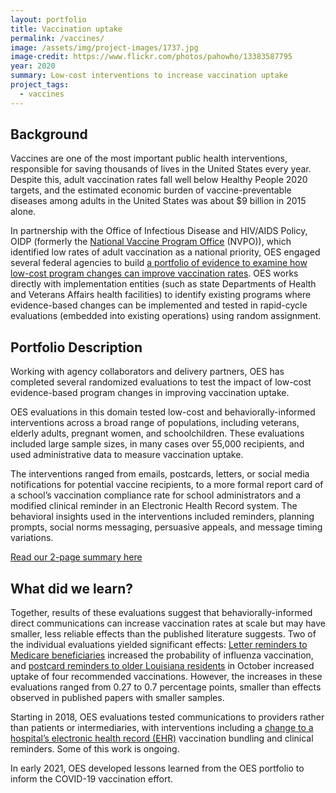 ```yaml
---
layout: portfolio
title: Vaccination uptake
permalink: /vaccines/
image: /assets/img/project-images/1737.jpg
image-credit: https://www.flickr.com/photos/pahowho/13383587795
year: 2020
summary: Low-cost interventions to increase vaccination uptake
project_tags:
  - vaccines
---
```

## Background

Vaccines are one of the most important public health interventions, responsible for saving thousands of lives in the United States every year. Despite this, adult vaccination rates fall well below Healthy People 2020 targets, and the estimated economic burden of vaccine-preventable diseases among adults in the United States was about $9 billion in 2015 alone.

In partnership with the Office of Infectious Disease and HIV/AIDS Policy, OIDP (formerly the <a href="https://www.hhs.gov/nvpo/featured-priorities/index.html">National Vaccine Program Office</a> (NVPO)), which identified low rates of adult vaccination as a national priority, OES engaged several federal agencies to build <a href="https://www.gsa.gov/blog/2018/11/01/gsas-office-of-evaluation-sciences-partners-with-agency-partners-to-increase-vaccination-uptake">a portfolio of evidence to examine how low-cost program changes can improve vaccination rates</a>. OES works directly with implementation entities (such as state Departments of Health and Veterans Affairs health facilities) to identify existing programs where evidence-based changes can be implemented and tested in rapid-cycle evaluations (embedded into existing operations) using random assignment.

## Portfolio Description
Working with agency collaborators and delivery partners, OES has completed several randomized evaluations to test the impact of low-cost evidence-based program changes in improving vaccination uptake.

OES evaluations in this domain tested low-cost and behaviorally-informed interventions across a broad range of populations, including veterans, elderly adults, pregnant women, and schoolchildren. These evaluations included large sample sizes, in many cases over 55,000 recipients, and used administrative data to measure vaccination uptake. 

The interventions ranged from emails, postcards, letters, or social media notifications for potential vaccine recipients, to a more formal report card of a school’s vaccination compliance rate for school administrators and a modified clinical reminder in an Electronic Health Record system. The behavioral insights used in the interventions included reminders, planning prompts, social norms messaging, persuasive appeals, and message timing variations. 

<a class="usa-button" href="{{site.baseurl}}/assets/publications/OES-vaccine-paper-2-page-summary.pdf">Read our 2-page summary here</a>


## What did we learn?

Together, results of these evaluations suggest that behaviorally-informed direct communications can increase vaccination rates at scale but may have smaller, less reliable effects than the published literature suggests. Two of the individual evaluations yielded significant effects: <a href="https://oes.gsa.gov/projects/medicare-flu-vaccine-uptake/">Letter reminders to Medicare beneficiaries</a> increased the probability of influenza vaccination, and <a href="https://oes.gsa.gov/projects/increasing-vaccine-uptake-among-seniors/">postcard reminders to older Louisiana residents</a> in October increased uptake of four recommended vaccinations.  However, the increases in these evaluations ranged from 0.27 to 0.7 percentage points, smaller than effects observed in published papers with smaller samples. 

Starting in 2018, OES evaluations tested communications to providers rather than patients or intermediaries, with interventions including a <a href="https://oes.gsa.gov/projects/increasing-adult-vaccines-atlanta-va/">change to a hospital’s electronic health record (EHR)</a> vaccination bundling and clinical reminders.  Some of this work is ongoing. 

In early 2021, OES developed lessons learned from the OES portfolio to inform the COVID-19 vaccination effort. <br><br>
